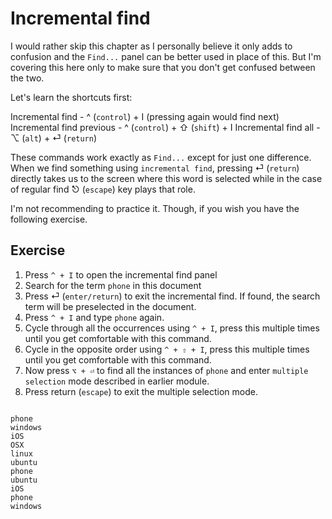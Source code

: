 Incremental find
=================

I would rather skip this chapter as I personally believe it only adds to
confusion and the `Find...` panel can be better used in place of this. But
I'm covering this here only to make sure that you don't get confused between
the two.

Let's learn the shortcuts first:

Incremental find - ^ (`control`) + I (pressing again would find next)
Incremental find previous - ^ (`control`) + ⇧ (`shift`) + I
Incremental find all - ⌥ (`alt`) + ⏎ (`return`)

These commands work exactly as `Find...` except for just one difference. When
we find something using `incremental find`, pressing ⏎ (`return`) directly
takes us to the screen where this word is selected while in the case of
regular find ⎋ (`escape`) key plays that role.

I'm not recommending to practice it. Though, if you wish you have the
following exercise.

Exercise
---------

1. Press `^ + I` to open the incremental find panel
2. Search for the term `phone` in this document
3. Press ⏎ (`enter/return`) to exit the incremental find. If found, the search
   term will be preselected in the document.
4. Press `^ + I` and type `phone` again.
3. Cycle through all the occurrences using `^ + I`, press this multiple times
   until you get comfortable with this command.
4. Cycle in the opposite order using `^ + ⇧ + I`, press this multiple times
   until you get comfortable with this command.
5. Now press `⌥ + ⏎` to find all the instances of `phone` and enter
   `multiple selection` mode described in earlier module.
6. Press return (`escape`) to exit the multiple selection mode.

```

phone
windows
iOS
OSX
linux
ubuntu
phone
ubuntu
iOS
phone
windows

```
